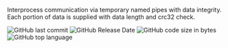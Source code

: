 Interprocess communication via temporary named pipes with data integrity.
Each portion of data is supplied with data length and crc32 check.

![GitHub last commit](https://img.shields.io/github/last-commit/dizzy-ghost/bagpipes?style=flat-square)
![GitHub Release Date](https://img.shields.io/github/release-date/dizzy-ghost/bagpipes?style=flat-square)
![GitHub code size in bytes](https://img.shields.io/github/languages/code-size/dizzy-ghost/bagpipes?style=flat-square)
![GitHub top language](https://img.shields.io/github/languages/top/dizzy-ghost/bagpipes?style=flat-square)
